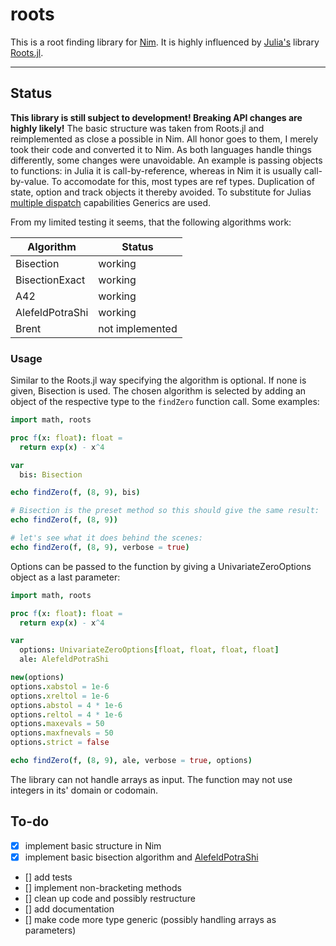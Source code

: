 # roots

This is a root finding library for [Nim](https://nim-lang.org). It is highly influenced by [Julia's](https://julialang.org) library [Roots.jl](https://github.com/JuliaMath/Roots.jl). 

-----------------------------------------------------------


## Status

**This library is still subject to development! Breaking API changes are highly likely!**
The basic structure was taken from Roots.jl and reimplemented as close a possible in Nim. All honor goes to them, I merely took their code and converted it to Nim.
As both languages handle things differently, some changes were unavoidable. An example is passing objects to functions: in Julia it is call-by-reference, whereas in Nim it is usually call-by-value. To accomodate for this, most types are ref types. Duplication of state, option and track objects it thereby avoided. To substitute for Julias [multiple dispatch](https://en.wikipedia.org/wiki/Multiple_dispatch) capabilities Generics are used.

From my limited testing it seems, that the following algorithms work:

| Algorithm        | Status            |
|------------------|-------------------|
|Bisection         | working           |
|BisectionExact    | working           |
|A42               | working           |
|AlefeldPotraShi   | working           |
|Brent             | not implemented   | 



### Usage

Similar to the Roots.jl way specifying the algorithm is optional. If none is given, Bisection is used.
The chosen algorithm is selected by adding an object of the respective type to the `findZero` function call.
Some examples:

```nim
import math, roots

proc f(x: float): float =
  return exp(x) - x^4

var
  bis: Bisection

echo findZero(f, (8, 9), bis)

# Bisection is the preset method so this should give the same result:
echo findZero(f, (8, 9))

# let's see what it does behind the scenes:
echo findZero(f, (8, 9), verbose = true)
```

Options can be passed to the function by giving a UnivariateZeroOptions object as a last parameter:

```nim
import math, roots

proc f(x: float): float =
  return exp(x) - x^4

var
  options: UnivariateZeroOptions[float, float, float, float]
  ale: AlefeldPotraShi

new(options)
options.xabstol = 1e-6
options.xreltol = 1e-6
options.abstol = 4 * 1e-6
options.reltol = 4 * 1e-6
options.maxevals = 50
options.maxfnevals = 50
options.strict = false

echo findZero(f, (8, 9), ale, verbose = true, options)
```

The library can not handle arrays as input. The function may not use integers in its' domain or codomain.

## To-do

- [x] implement basic structure in Nim
- [x] implement basic bisection algorithm and [AlefeldPotraShi](https://dx.doi.org/10.1090/s0025-5718-1993-1192965-2)
- [] add tests
- [] implement non-bracketing methods
- [] clean up code and possibly restructure
- [] add documentation
- [] make code more type generic (possibly handling arrays as parameters)
